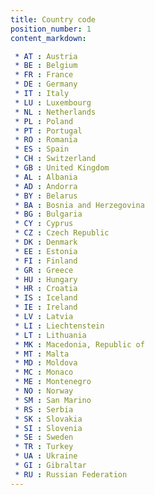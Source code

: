 ```yaml
---
title: Country code
position_number: 1
content_markdown: 

 * AT : Austria
 * BE : Belgium
 * FR : France
 * DE : Germany
 * IT : Italy
 * LU : Luxembourg
 * NL : Netherlands
 * PL : Poland
 * PT : Portugal
 * RO : Romania
 * ES : Spain
 * CH : Switzerland
 * GB : United Kingdom
 * AL : Albania
 * AD : Andorra
 * BY : Belarus
 * BA : Bosnia and Herzegovina
 * BG : Bulgaria
 * CY : Cyprus
 * CZ : Czech Republic
 * DK : Denmark
 * EE : Estonia
 * FI : Finland
 * GR : Greece
 * HU : Hungary
 * HR : Croatia
 * IS : Iceland
 * IE : Ireland
 * LV : Latvia
 * LI : Liechtenstein
 * LT : Lithuania
 * MK : Macedonia, Republic of
 * MT : Malta
 * MD : Moldova
 * MC : Monaco
 * ME : Montenegro
 * NO : Norway
 * SM : San Marino
 * RS : Serbia
 * SK : Slovakia
 * SI : Slovenia
 * SE : Sweden
 * TR : Turkey
 * UA : Ukraine
 * GI : Gibraltar
 * RU : Russian Federation
---
```

